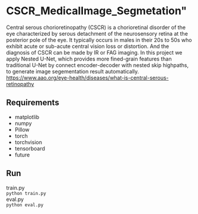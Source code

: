 # CSCR_MedicalImage_Segmetation" 
Central serous chorioretinopathy (CSCR) is a chorioretinal disorder of the eye characterized by serous detachment of the neurosensory retina at the posterior pole of the eye. It typically occurs in males in their 20s to 50s who exhibit acute or sub-acute central vision loss or distortion. And the diagnosis of CSCR can be made by IR or FAG imaging. In this project we apply Nested U-Net, which provides more fined-grain features than traditional U-Net by connect encoder-decoder with nested skip highpaths, to generate image segementation result automatically. 
https://www.aao.org/eye-health/diseases/what-is-central-serous-retinopathy
## Requirements
* matplotlib  
* numpy  
* Pillow  
* torch  
* torchvision   
* tensorboard  
* future  
## Run
train.py  
`python train.py`  
eval.py  
`python eval.py`  
